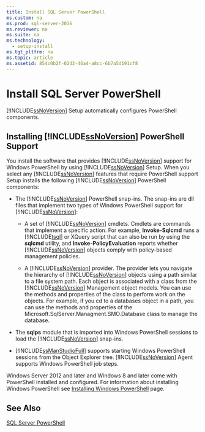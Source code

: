 ```yaml
---
title: Install SQL Server PowerShell
ms.custom: na
ms.prod: sql-server-2016
ms.reviewer: na
ms.suite: na
ms.technology: 
  - setup-install
ms.tgt_pltfrm: na
ms.topic: article
ms.assetid: 854c0b2f-02d2-46a4-a8cc-6b7a5d191cf8
---
```

# Install SQL Server PowerShell
  [!INCLUDE[ssNoVersion](../../Token/Other/ssNoVersion_md.md)] Setup automatically configures PowerShell components.  
  
## Installing [!INCLUDE[ssNoVersion](../../Token/Other/ssNoVersion_md.md)] PowerShell Support  
 You install the software that provides [!INCLUDE[ssNoVersion](../../Token/Other/ssNoVersion_md.md)] support for Windows PowerShell by using [!INCLUDE[ssNoVersion](../../Token/Other/ssNoVersion_md.md)] Setup. When you select any [!INCLUDE[ssNoVersion](../../Token/Other/ssNoVersion_md.md)] features that require PowerShell support Setup installs the following [!INCLUDE[ssNoVersion](../../Token/Other/ssNoVersion_md.md)] PowerShell components:  
  
-   The [!INCLUDE[ssNoVersion](../../Token/Other/ssNoVersion_md.md)] PowerShell snap\-ins. The snap\-ins are dll files that implement two types of Windows PowerShell support for [!INCLUDE[ssNoVersion](../../Token/Other/ssNoVersion_md.md)]:  
  
    -   A set of [!INCLUDE[ssNoVersion](../../Token/Other/ssNoVersion_md.md)] cmdlets. Cmdlets are commands that implement a specific action. For example, **Invoke\-Sqlcmd** runs a [!INCLUDE[tsql](../../Token/Other/tsql_md.md)] or XQuery script that can also be run by using the **sqlcmd** utility, and **Invoke\-PolicyEvaluation** reports whether [!INCLUDE[ssNoVersion](../../Token/Other/ssNoVersion_md.md)] objects comply with policy\-based management policies.  
  
    -   A [!INCLUDE[ssNoVersion](../../Token/Other/ssNoVersion_md.md)] provider. The provider lets you navigate the hierarchy of [!INCLUDE[ssNoVersion](../../Token/Other/ssNoVersion_md.md)] objects using a path similar to a file system path. Each object is associated with a class from the [!INCLUDE[ssNoVersion](../../Token/Other/ssNoVersion_md.md)] Management object models. You can use the methods and properties of the class to perform work on the objects. For example, if you cd to a databases object in a path, you can use the methods and properties of the Microsoft.SqlServer.Managment.SMO.Database class to manage the database.  
  
-   The **sqlps** module that is imported into Windows PowerShell sessions to load the [!INCLUDE[ssNoVersion](../../Token/Other/ssNoVersion_md.md)] snap\-ins.  
  
-   [!INCLUDE[ssManStudioFull](../../Token/Other/ssManStudioFull_md.md)] supports starting Windows PowerShell sessions from the Object Explorer tree. [!INCLUDE[ssNoVersion](../../Token/Other/ssNoVersion_md.md)] Agent supports Windows PowerShell job steps.  
  
 Windows Server 2012 and later and Windows 8 and later come with PowerShell installed and configured. For information about installing Windows PowerShell see [Installing Windows PowerShell](http://msdn.microsoft.com/library/hh847837.aspx) page.  
  
## See Also  
 [SQL Server PowerShell](../../Topics/TopicNameNotContainA/SQL-Server-PowerShell.md)  
  
  